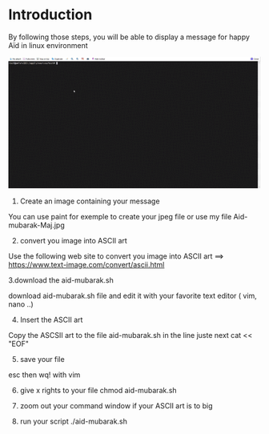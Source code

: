# Introduction

By following those steps, you will be able to display a message for happy Aïd in linux environment

![alt text](https://github.com/fghamacha/aid/blob/master/Aid-mubarak.gif?raw=true)

1. Create an image containing your message

You can use paint  for exemple to create your jpeg file or use my file Aid-mubarak-Maj.jpg 

2. convert you image into ASCII art 

Use the following web site to convert you image into ASCII art  ==> https://www.text-image.com/convert/ascii.html 

3.download the aid-mubarak.sh 

download aid-mubarak.sh file and edit it with your favorite text editor ( vim, nano ..)

4.  Insert the ASCII art 

Copy the ASCSII art to the file aid-mubarak.sh in the line juste next  cat << "EOF" 

5. save your file 


esc then wq! with vim 

6. give x rights to your file 
chmod aid-mubarak.sh

7. zoom out your command window if your ASCII art is to big 

8. run your script 
./aid-mubarak.sh
